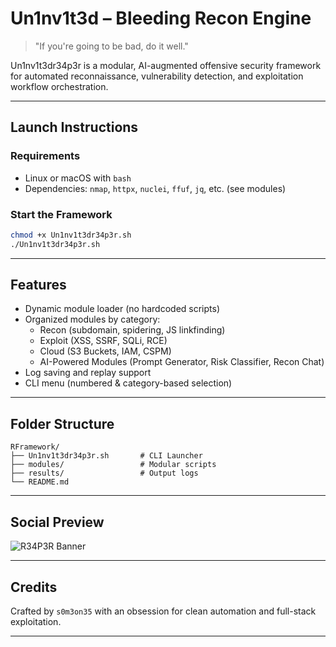 
#  Un1nv1t3d – Bleeding Recon Engine

> "If you're going to be bad, do it well."

Un1nv1t3dr34p3r is a modular, AI-augmented offensive security framework for automated reconnaissance, vulnerability detection, and exploitation workflow orchestration.

---

##  Launch Instructions

###  Requirements
- Linux or macOS with `bash`
- Dependencies: `nmap`, `httpx`, `nuclei`, `ffuf`, `jq`, etc. (see modules)

###  Start the Framework
```bash
chmod +x Un1nv1t3dr34p3r.sh
./Un1nv1t3dr34p3r.sh
```

---

##  Features

- Dynamic module loader (no hardcoded scripts)
- Organized modules by category:
  - Recon (subdomain, spidering, JS linkfinding)
  - Exploit (XSS, SSRF, SQLi, RCE)
  - Cloud (S3 Buckets, IAM, CSPM)
  - AI-Powered Modules (Prompt Generator, Risk Classifier, Recon Chat)
- Log saving and replay support
- CLI menu (numbered & category-based selection)

---

##  Folder Structure

```
RFramework/
├── Un1nv1t3dr34p3r.sh       # CLI Launcher
├── modules/                 # Modular scripts
├── results/                 # Output logs
└── README.md
```

---

##  Social Preview

![R34P3R Banner](https://raw.githubusercontent.com/s0m3on35/RFramework/main/assets/banner.png)

---

##  Credits

Crafted by `s0m3on35` with an obsession for clean automation and full-stack exploitation.

---



